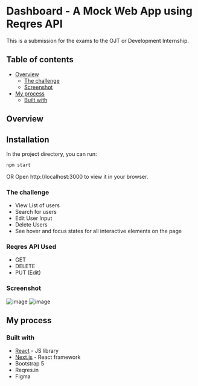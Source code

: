 # Dashboard - A Mock Web App using Reqres API

This is a submission for the exams to the OJT or Development Internship.

## Table of contents

- [Overview](#overview)
  - [The challenge](#the-challenge)
  - [Screenshot](#screenshot)
- [My process](#my-process)
  - [Built with](#built-with)

## Overview

## Installation

In the project directory, you can run:

```bash
npm start
```
OR Open http://localhost:3000 to view it in your browser.

### The challenge

- View List of users
- Search for users
- Edit User Input
- Delete Users
- See hover and focus states for all interactive elements on the page

### Reqres API Used

- GET
- DELETE
- PUT (Edit)

### Screenshot

![image](https://github.com/20200020988/Dashboard/assets/124771373/230c86e7-af68-46cc-8c10-58bc710b70cf)
![image](https://github.com/20200020988/Dashboard/assets/124771373/44b39e6a-047f-45b8-9d87-0fed494ced8c)

## My process

### Built with

- [React](https://reactjs.org/) - JS library
- [Next.js](https://nextjs.org/) - React framework
- Bootstrap 5
- Reqres.in
- Figma
